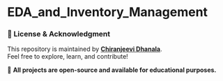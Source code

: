 # EDA_and_Inventory_Management

### 📜 License & Acknowledgment  
This repository is maintained by **[Chiranjeevi Dhanala](https://github.com/Chirudc)**.  
Feel free to explore, learn, and contribute!  

📌 **All projects are open-source and available for educational purposes.**  
